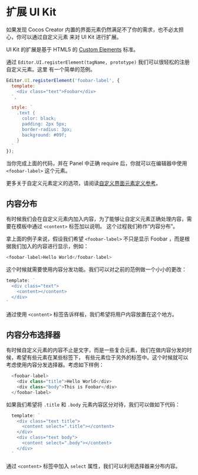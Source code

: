 # 扩展 UI Kit

如果发现 Cocos Creator 内置的界面元素仍然满足不了你的需求，也不必太担心，你可以通过自定义元素
来对 UI Kit 进行扩展。

UI Kit 的扩展是基于 HTML5 的 [Custom Elements](http://www.html5rocks.com/zh/tutorials/webcomponents/customelements/) 标准。

通过 `Editor.UI.registerElement(tagName, prototype)` 我们可以很轻松的注册自定义元素。这里
有一个简单的范例。

```javascript
Editor.UI.registerElement('foobar-label', {
  template: `
    <div class="text">Foobar</div>
  `,

  style: `
    .text {
      color: black;
      padding: 2px 5px;
      border-radius: 3px;
      background: #09f;
    }
  `
});
```

当你完成上面的代码，并在 Panel 中正确 require 后，你就可以在编辑器中使用 `<foobar-label>`
这个元素。

更多关于自定义元素定义的选项，请阅读[自定义界面元素定义参考](reference/custom-element-reference.md)。

## 内容分布

有时候我们会在自定义元素内加入内容，为了能够让自定义元素正确处理内容，需要在模板中通过 `<content>` 标签加以说明。
这个过程我们称作“内容分布”。

拿上面的例子来说，假设我们希望 `<foobar-label>` 不只是显示 Foobar ，而是根据我们加入的内容进行显示，例如：

```javascript
<foobar-label>Hello World</foobar-label>
```

这个时候就需要使用内容分发功能。我们可以对之前的范例做一个小小的更改：

```javascript
template: `
  <div class="text">
    <content></content>
  </div>
`
```

通过使用 `<content>` 标签告诉样板，我们希望将用户内容放置在这个地方。

## 内容分布选择器

有时候自定义元素的内容不止是文字，而是一些复合元素，我们在做内容分发的时候，希望有些元素在某些标签下，
有些元素位于另外的标签中。这个时候就可以考虑使用内容分发选择器。考虑如下样例：


```javascript
  <foobar-label>
    <div class="title">Hello World</div>
    <div class="body">This is Foobar</div>
  </foobar-label>
```

如果我们希望将 `.title` 和 `.body` 元素内容区分对待，我们可以做如下代码：


```javascript
  template: `
    <div class="text title">
      <content select=".title"></content>
    </div>
    <div class="text body">
      <content select=".body"></content>
    </div>
  `
```

通过 `<content>` 标签中加入 `select` 属性，我们可以利用选择器来分布内容。
